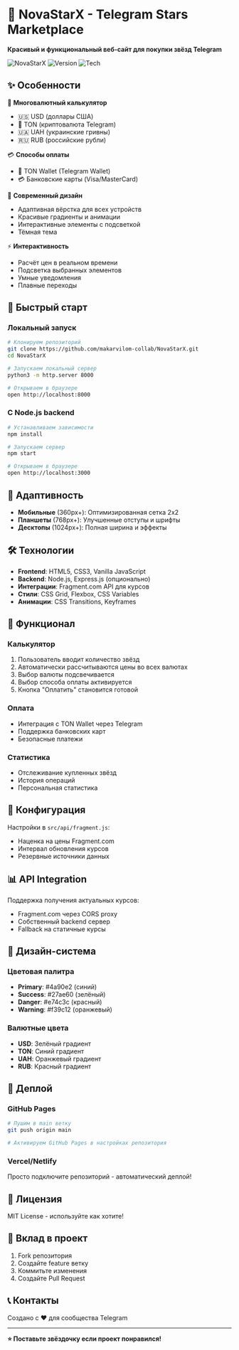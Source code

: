 # 🌟 NovaStarX - Telegram Stars Marketplace

**Красивый и функциональный веб-сайт для покупки звёзд Telegram**

![NovaStarX](https://img.shields.io/badge/Status-Ready-brightgreen) ![Version](https://img.shields.io/badge/Version-1.0.0-blue) ![Tech](https://img.shields.io/badge/Tech-HTML%2FCSS%2FJS-orange)

## ✨ Особенности

🎯 **Многовалютный калькулятор**
- 🇺🇸 USD (доллары США)
- 💎 TON (криптовалюта Telegram)
- 🇺🇦 UAH (украинские гривны)
- 🇷🇺 RUB (российские рубли)

💳 **Способы оплаты**
- 💎 TON Wallet (Telegram Wallet)
- 💳 Банковские карты (Visa/MasterCard)

🎨 **Современный дизайн**
- Адаптивная вёрстка для всех устройств
- Красивые градиенты и анимации
- Интерактивные элементы с подсветкой
- Тёмная тема

⚡ **Интерактивность**
- Расчёт цен в реальном времени
- Подсветка выбранных элементов
- Умные уведомления
- Плавные переходы

## 🚀 Быстрый старт

### Локальный запуск

```bash
# Клонируем репозиторий
git clone https://github.com/makarvilom-collab/NovaStarX.git
cd NovaStarX

# Запускаем локальный сервер
python3 -m http.server 8000

# Открываем в браузере
open http://localhost:8000
```

### С Node.js backend

```bash
# Устанавливаем зависимости
npm install

# Запускаем сервер
npm start

# Открываем в браузере
open http://localhost:3000
```

## 📱 Адаптивность

- **Мобильные** (360px+): Оптимизированная сетка 2x2
- **Планшеты** (768px+): Улучшенные отступы и шрифты  
- **Десктопы** (1024px+): Полная ширина и эффекты

## 🛠️ Технологии

- **Frontend**: HTML5, CSS3, Vanilla JavaScript
- **Backend**: Node.js, Express.js (опционально)
- **Интеграции**: Fragment.com API для курсов
- **Стили**: CSS Grid, Flexbox, CSS Variables
- **Анимации**: CSS Transitions, Keyframes

## 🎯 Функционал

### Калькулятор
1. Пользователь вводит количество звёзд
2. Автоматически рассчитываются цены во всех валютах
3. Выбор валюты подсвечивается
4. Выбор способа оплаты активируется
5. Кнопка "Оплатить" становится готовой

### Оплата
- Интеграция с TON Wallet через Telegram
- Поддержка банковских карт
- Безопасные платежи

### Статистика
- Отслеживание купленных звёзд
- История операций
- Персональная статистика

## 🔧 Конфигурация

Настройки в `src/api/fragment.js`:
- Наценка на цены Fragment.com
- Интервал обновления курсов
- Резервные источники данных

## 📊 API Integration

Поддержка получения актуальных курсов:
- Fragment.com через CORS proxy
- Собственный backend сервер
- Fallback на статичные курсы

## 🎨 Дизайн-система

### Цветовая палитра
- **Primary**: #4a90e2 (синий)
- **Success**: #27ae60 (зелёный) 
- **Danger**: #e74c3c (красный)
- **Warning**: #f39c12 (оранжевый)

### Валютные цвета
- **USD**: Зелёный градиент
- **TON**: Синий градиент
- **UAH**: Оранжевый градиент  
- **RUB**: Красный градиент

## 🚀 Деплой

### GitHub Pages
```bash
# Пушим в main ветку
git push origin main

# Активируем GitHub Pages в настройках репозитория
```

### Vercel/Netlify
Просто подключите репозиторий - автоматический деплой!

## 📄 Лицензия

MIT License - используйте как хотите! 

## 🤝 Вклад в проект

1. Fork репозитория
2. Создайте feature ветку  
3. Коммитьте изменения
4. Создайте Pull Request

## 📞 Контакты

Создано с ❤️ для сообщества Telegram

---

**⭐ Поставьте звёздочку если проект понравился!**